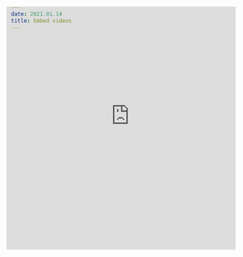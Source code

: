 ```yaml
---
date: 2021.01.14
title: Embed videos
---
```

Сегодня научился добавлять видосы с тиктока и ютуба. что дальше?

<div style="overflow: hidden; margin-top: -100px; margin-left: -15px;">
<iframe 
src="https://m.tiktok.com/v/6621886865379167494.html" scrolling="no" 
style="height: 600px; border: 0px none; width: 550px; margin-top: -55px; margin-left: 5px; 
margin-right: 0px; ">
</iframe>
</div>
